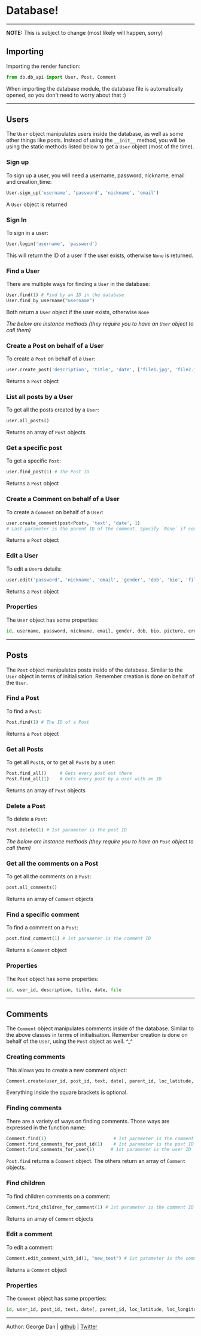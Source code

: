 # Database!
---
**NOTE:** This is subject to change (most likely will happen, sorry)
## Importing
Importing the render function:
```python
from db.db_api import User, Post, Comment
```
When importing the database module, the database file is automatically opened, so you don't need to worry about that :)

---
## Users

The `User` object manipulates users inside the database, as well as some other things like posts. Instead of using the ```__init__``` method, you will be using the static methods listed below to get a `User` object (most of the time).

### Sign up
To sign up a user, you will need a username, password, nickname, email and creation_time:
```python
User.sign_up('username', 'password', 'nickname', 'email')
```
A `User` object is returned
### Sign In
To sign in a user:
```python
User.login('username', 'password')
```
This will return the ID of a user if the user exists, otherwise `None` is returned.

### Find a User
There are multiple ways for finding a `User` in the database:
```python
User.find(1) # Find by an ID in the database
User.find_by_username("username")
```
Both return a `User` object if the user exists, otherwise `None`

*The below are instance methods (they require you to have an `User` object to call them)*
### Create a Post on behalf of a User
To create a `Post` on behalf of a `User`:
```python
user.create_post('description', 'title', 'date', ['file1.jpg', 'file2.jpg'])
```
Returns a `Post` object

### List all posts by a User
To get all the posts created by a `User`:
```python
user.all_posts()
```
Returns an array of `Post` objects

### Get a specific post
To get a specific `Post`:
```python
user.find_post(1) # The Post ID
```
Returns a `Post` object

### Create a Comment on behalf of a User
To create a `Comment` on behalf of a `User`:
```python
user.create_comment(post<Post>, 'text', 'date', 1)
# Last parameter is the parent ID of the comment. Specify `None` if comment has no parent
```
Returns a `Post` object

### Edit a User
To edit a `User`s details:
```python
user.edit('password', 'nickname', 'email', 'gender', 'dob', 'bio', 'filename.jpg')
```
Returns a `Post` object

### Properties
The `User` object has some properties:
```python
id, username, password, nickname, email, gender, dob, bio, picture, creation_date
```

---

## Posts
The `Post` object manipulates posts inside of the database. Similar to the `User` object in terms of initialisation. Remember creation is done on behalf of the `User`.

### Find a Post
To find a `Post`:
```python
Post.find(1) # The ID of a Post
```
Returns a `Post` object

### Get all Posts
To get all `Post`s, or to get all `Post`s by a user:
```python
Post.find_all() 	# Gets every post out there
Post.find_all(1) 	# Gets every post by a user with an ID
```
Returns an array of `Post` objects


### Delete a Post
To delete a `Post`:
```python
Post.delete(1) # 1st parameter is the post ID
```

*The below are instance methods (they require you to have an `Post` object to call them)*
### Get all the comments on a Post
To get all the comments on a `Post`:
```python
post.all_comments()
```
Returns an array of `Comment` objects

### Find a specific comment
To find a comment on a `Post`:
```python
post.find_comment(1) # 1st parameter is the comment ID
```
Returns a `Comment` object

### Properties
The `Post` object has some properties:
```python
id, user_id, description, title, date, file
```

---
## Comments
The `Comment` object manipulates comments inside of the database. Similar to the above classes in terms of initialisation. Remember creation is done on behalf of the `User`, using the `Post` object as well. ^\_^

### Creating comments
This allows you to create a new comment object:
```python
Comment.create(user_id, post_id, text, date[, parent_id, loc_latitude, loc_longitude, score])
```
Everything inside the square brackets is optional.

### Finding comments
There are a variety of ways on finding comments. Those ways are expressed in the function name:
```python
Comment.find(1) 					    # 1st parameter is the comment ID
Comment.find_comments_for_post_id(1)	# 1st parameter is the post ID
Comment.find_comments_for_user(1)	   # 1st parameter is the user ID
```
`Post.find` returns a `Comment` object. The others return an array of `Comment` objects.

### Find children
To find children comments on a comment:
```python
Comment.find_children_for_comment(1) # 1st parameter is the comment ID
```
Returns an array of `Comment` objects

### Edit a comment
To edit a comment:
```python
Comment.edit_comment_with_id(1, "new_text") # 1st parameter is the comment ID
```
Returns a `Comment` object

### Properties
The `Comment` object has some properties:
```python
id, user_id, post_id, text, date[, parent_id, loc_latitude, loc_longitude, score]
```

---
Author: George Dan | [github](https://github.com/ninjaprawn) | [Twitter](https://twitter.com/theninjaprawn)
